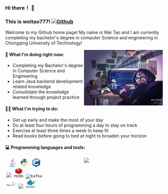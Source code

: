 ### Hi there！ 👋 
### This is weitao777! [![Github](https://img.shields.io/badge/-Github-000?style=flat&logo=Github&logoColor=white)](https://github.com/weitao777)

Welcome to my Github home page!  My name is Wei Tao and I am currently completing my bachelor's degree in computer Science and engineering in Chongqing University of Technology! 

<img align="right" alt="img" src="https://github.com/FernandoRoldan93/FernandoRoldan93/blob/master/cover_image.jpg" width="50%" height="auto" />


#### 🌱 What I'm doing right now: 
- Completing my Bachelor's degree in Computer Science and Engineering  
- Learn Java backend development related knowledge  
- Consolidate the knowledge learned through project practice 
#### 💪🏻 What I'm trying to do:  
- Get up early and make the most of your day  
- Do at least four hours of programming a day to stay on track  
- Exercise at least three times a week to keep fit  
- Read books before going to bed at night to broaden your horizon 

#### :computer: Programming languages and tools: 
<p>
<img width="50%" align="right" src="https://github-readme-stats.vercel.app/api?username=weitao777&show_icons=true&hide_border=true" />
&nbsp;&nbsp;<code><img width="6%" src="https://raw.githubusercontent.com/devicons/devicon/master/icons/java/java-original.svg"></code>
&nbsp;<code><img width="6%" src="https://raw.githubusercontent.com/devicons/devicon/master/icons/python/python-original.svg"></code>
&nbsp;<code><img width="6%"  src="https://raw.githubusercontent.com/devicons/devicon/master/icons/c/c-original.svg"></code>
<br />
&nbsp;<code><img width="6%" src="https://www.vectorlogo.zone/logos/springio/springio-icon.svg"></code>
&nbsp;<code><img width="6%" src="https://raw.githubusercontent.com/devicons/devicon/master/icons/redis/redis-original-wordmark.svg"></code>
&nbsp;<code><img width="6%" src="https://www.vectorlogo.zone/logos/apache_kafka/apache_kafka-icon.svg" alt="kafka"></code>
<br />
&nbsp;<code><img width="6%" src="https://raw.githubusercontent.com/devicons/devicon/master/icons/mysql/mysql-original-wordmark.svg"></code>
&nbsp;<code><img width="6%" src="https://www.vectorlogo.zone/logos/elastic/elastic-icon.svg"></code>
&nbsp;<code><img width="6%" src="https://raw.githubusercontent.com/devicons/devicon/master/icons/docker/docker-original-wordmark.svg"></code>
</p>

